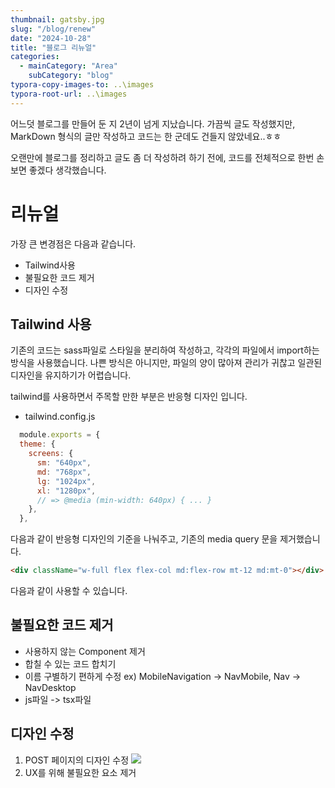 ```yaml
---
thumbnail: gatsby.jpg
slug: "/blog/renew"
date: "2024-10-28"
title: "블로그 리뉴얼"
categories:
  - mainCategory: "Area"
    subCategory: "blog"
typora-copy-images-to: ..\images
typora-root-url: ..\images
---
```


어느덧 블로그를 만들어 둔 지 2년이 넘게 지났습니다.
가끔씩 글도 작성했지만, MarkDown 형식의 글만 작성하고 코드는 한 군데도 건들지 않았네요..ㅎㅎ

오랜만에 블로그를 정리하고 글도 좀 더 작성하려 하기 전에, 코드를 전체적으로 한번 손보면 좋겠다 생각했습니다.

# 리뉴얼

가장 큰 변경점은 다음과 같습니다.

- Tailwind사용
- 불필요한 코드 제거
- 디자인 수정

## Tailwind 사용

기존의 코드는 sass파일로 스타일을 분리하여 작성하고, 각각의 파일에서 import하는 방식을 사용했습니다.
나쁜 방식은 아니지만, 파일의 양이 많아져 관리가 귀찮고 일관된 디자인을 유지하기가 어렵습니다.

tailwind를 사용하면서 주목할 만한 부분은 반응형 디자인 입니다.

- tailwind.config.js

```javascript
  module.exports = {
  theme: {
    screens: {
      sm: "640px",
      md: "768px",
      lg: "1024px",
      xl: "1280px",
      // => @media (min-width: 640px) { ... }
    },
  },
```

다음과 같이 반응형 디자인의 기준을 나눠주고, 기존의 media query 문을 제거했습니다.

```html
<div className="w-full flex flex-col md:flex-row mt-12 md:mt-0"></div>
```

다음과 같이 사용할 수 있습니다.

## 불필요한 코드 제거

- 사용하지 않는 Component 제거
- 합칠 수 있는 코드 합치기
- 이름 구별하기 편하게 수정
  ex) MobileNavigation -> NavMobile, Nav -> NavDesktop
- js파일 -> tsx파일

## 디자인 수정

1. POST 페이지의 디자인 수정 ![](../../images/20241106221506.png)
2. UX를 위해 불필요한 요소 제거
